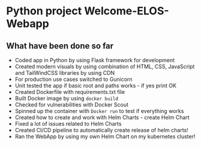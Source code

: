 # Python project Welcome-ELOS-Webapp

## What have been done so far

- Coded app in Python by using Flask framework for development
- Created modern visuals by using combination of HTML, CSS, JavaScript and TailWindCSS libraries by using CDN
- For production use cases switched to Gunicorn
- Unit tested the app if basic root and paths works - if yes print OK
- Created Dockerfile with requirements.txt file
- Built Docker image by using `docker build`
- Checked for vulnerabilities with Docker Scout
- Spinned up the container with `Docker run` to test if everything works
- Created how to create and work with Helm Charts - create Helm Chart
- Fixed a lot of issues related to Helm Charts
- Created CI/CD pipeline to automatically create release of helm charts!
- Ran the WebApp by using my own Helm Chart on my kubernetes cluster!
